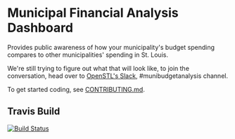 # Municipal Financial Analysis Dashboard
Provides public awareness of how your municipality's budget spending compares to other municipalities' spending  in St. Louis.

We're still trying to figure out what that will look like, to join the conversation, head over to [OpenSTL's Slack](https://opendatastl.slack.com), #munibudgetanalysis channel.

To get started coding, see [CONTRIBUTING.md](CONTRIBUTING.md).

## Travis Build

[![Build Status](https://travis-ci.org/OpenDataSTL/momoney.svg?branch=master)](https://travis-ci.org/OpenDataSTL/momoney)
